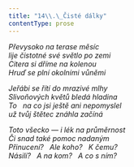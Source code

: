 ```yaml
---
title: "14\\.\_Čisté dálky"
contentType: prose
---
```


_Převysoko na terase měsíc  
lije čistotné své světlo po zemi  
Citera si dříme na kolenou  
Hruď se plní okolními vůněmi_

  

_Jeřábi se řítí do mrazivé mlhy  
Slivoňových květů bledá hladina  
To   na co jsi ještě ani nepomyslel  
už tvůj štětec znáhla začíná_

  

_Toto všecko — i lék na průměrnost  
Či snad také pomoc nadaným  
Přinucení?   Ale koho?   K čemu?  
Násilí?   A na kom?   A co s ním?_
